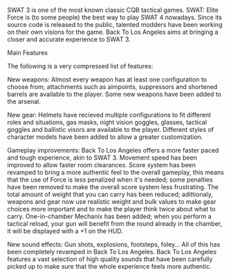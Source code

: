 SWAT 3 is one of the most known classic CQB tactical games. SWAT: Elite Force is (to some people) the best way to play SWAT 4 nowadays. Since its source code is released to the public, talented modders have been working on their own visions for the game. Back To Los Angeles aims at bringing a closer and accurate experience to SWAT 3.

Main Features

The following is a very compressed list of features:

New weapons: Almost every weapon has at least one configuration to choose from; attachments such as aimpoints, suppressors and shortened barrels are available to the player. Some new weapons have been added to the arsenal.

New gear: Helmets have recieved multiple configurations to fit different roles and situations, gas masks, night vision goggles, glasses, tactical goggles and ballistic visors are available to the player. Different styles of character models have been added to allow a greater customization. 

Gameplay improvements: Back To Los Angeles offers a more faster paced and tough experience, akin to SWAT 3. Movement speed has been improved to allow faster room clearances. Score system has been revamped to bring a more authentic feel to the overall gameplay, this means that the use of Force is less penalized when it's needed; some penalties have been removed to make the overall score system less frustrating. The total amount of weight that you can carry has been reduced; adittionaly, weapons and gear now use realistic weight and bulk values to make gear choices more important and to make the player think twice about what to carry. One-in-chamber Mechanix has been added; when you perform a tactical reload, your gun will benefit from the round already in the chamber, it will be displayed with a +1 on the HUD.

New sound effects: Gun shots, explosions, footsteps, foley... All of this has been completely revamped in Back To Los Angeles. Back To Los Angeles features a vast selection of high quality sounds that have been carefully picked up to make sure that the whole experience feels more authentic. 





 


 


